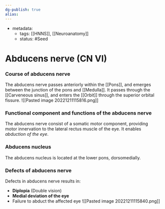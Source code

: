 ```yaml
---
dg-publish: true
alias:
---
```

- metadata:
	- tags: [[HNNS]], [[Neuroanatomy]]
	- status: #Seed 
# Abducens nerve (CN VI)
### Course of abducens nerve
The abducens nerve passes anteriorly within the [[Pons]], and emerges between the junction of the pons and [[Medulla]].
It passes through the [[Carveneous sinus]], and enters the [[Orbit]] through the superior orbital fissure.
![[Pasted image 20221211115816.png]]
### Functional component and functions of the abducens nerve
The abducens nerve consist of a somatic motor component, providing motor innervation to the lateral rectus muscle of the eye.
It enables *abduction of the eye*.
### Abducens nucleus
The abducens nucleus is located at the lower pons, dorsomedially.
### Defects of abducens nerve
Defects in abducens nerve results in:
- **Diplopia** (Double vision)
- **Medial deviation of the eye**
- Failure to abduct the affected eye
![[Pasted image 20221211115840.png]]